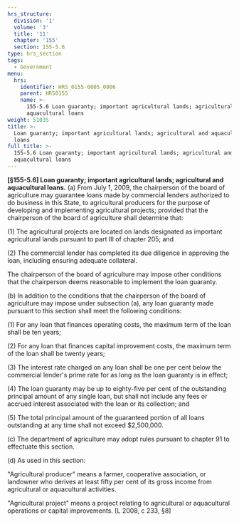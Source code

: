 ```yaml
---
hrs_structure:
  division: '1'
  volume: '3'
  title: '11'
  chapter: '155'
  section: 155-5.6
type: hrs_section
tags:
  - Government
menu:
  hrs:
    identifier: HRS_0155-0005_0006
    parent: HRS0155
    name: >-
      155-5.6 Loan guaranty; important agricultural lands; agricultural and
      aquacultural loans
weight: 51035
title: >-
  Loan guaranty; important agricultural lands; agricultural and aquacultural
  loans
full_title: >-
  155-5.6 Loan guaranty; important agricultural lands; agricultural and
  aquacultural loans
---
```

**[§155-5.6] Loan guaranty; important agricultural lands; agricultural and aquacultural loans.** (a) From July 1, 2009, the chairperson of the board of agriculture may guarantee loans made by commercial lenders authorized to do business in this State, to agricultural producers for the purpose of developing and implementing agricultural projects; provided that the chairperson of the board of agriculture shall determine that:

(1) The agricultural projects are located on lands designated as important agricultural lands pursuant to part III of chapter 205; and

(2) The commercial lender has completed its due diligence in approving the loan, including ensuring adequate collateral.

The chairperson of the board of agriculture may impose other conditions that the chairperson deems reasonable to implement the loan guaranty.

(b) In addition to the conditions that the chairperson of the board of agriculture may impose under subsection (a), any loan guaranty made pursuant to this section shall meet the following conditions:

(1) For any loan that finances operating costs, the maximum term of the loan shall be ten years;

(2) For any loan that finances capital improvement costs, the maximum term of the loan shall be twenty years;

(3) The interest rate charged on any loan shall be one per cent below the commercial lender's prime rate for as long as the loan guaranty is in effect;

(4) The loan guaranty may be up to eighty-five per cent of the outstanding principal amount of any single loan, but shall not include any fees or accrued interest associated with the loan or its collection; and

(5) The total principal amount of the guaranteed portion of all loans outstanding at any time shall not exceed $2,500,000.

(c) The department of agriculture may adopt rules pursuant to chapter 91 to effectuate this section.

(d) As used in this section:

"Agricultural producer" means a farmer, cooperative association, or landowner who derives at least fifty per cent of its gross income from agricultural or aquacultural activities.

"Agricultural project" means a project relating to agricultural or aquacultural operations or capital improvements. [L 2008, c 233, §8]